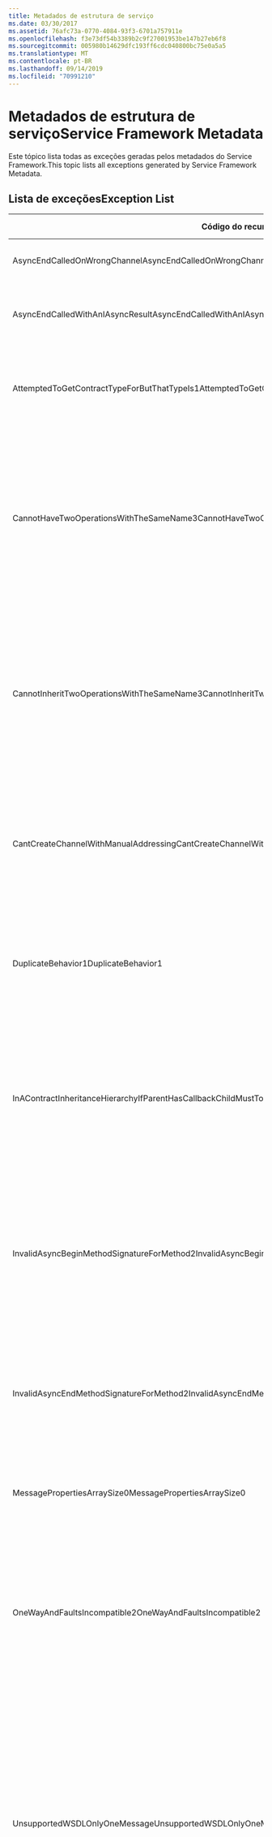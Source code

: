 ```yaml
---
title: Metadados de estrutura de serviço
ms.date: 03/30/2017
ms.assetid: 76afc73a-0770-4084-93f3-6701a757911e
ms.openlocfilehash: f3e73df54b3389b2c9f27001953be147b27eb6f8
ms.sourcegitcommit: 005980b14629dfc193ff6cdc040800bc75e0a5a5
ms.translationtype: MT
ms.contentlocale: pt-BR
ms.lasthandoff: 09/14/2019
ms.locfileid: "70991210"
---
```

# <a name="service-framework-metadata"></a><span data-ttu-id="99310-102">Metadados de estrutura de serviço</span><span class="sxs-lookup"><span data-stu-id="99310-102">Service Framework Metadata</span></span>
<span data-ttu-id="99310-103">Este tópico lista todas as exceções geradas pelos metadados do Service Framework.</span><span class="sxs-lookup"><span data-stu-id="99310-103">This topic lists all exceptions generated by Service Framework Metadata.</span></span>  
  
## <a name="exception-list"></a><span data-ttu-id="99310-104">Lista de exceções</span><span class="sxs-lookup"><span data-stu-id="99310-104">Exception List</span></span>  
  
|<span data-ttu-id="99310-105">Código do recurso</span><span class="sxs-lookup"><span data-stu-id="99310-105">Resource Code</span></span>|<span data-ttu-id="99310-106">Cadeia de caracteres de recurso</span><span class="sxs-lookup"><span data-stu-id="99310-106">Resource String</span></span>|  
|-------------------|---------------------|  
|<span data-ttu-id="99310-107">AsyncEndCalledOnWrongChannel</span><span class="sxs-lookup"><span data-stu-id="99310-107">AsyncEndCalledOnWrongChannel</span></span>|<span data-ttu-id="99310-108">Uma extremidade assíncrona foi chamada no canal errado.</span><span class="sxs-lookup"><span data-stu-id="99310-108">An asynchronous End was called on the wrong channel.</span></span>|  
|<span data-ttu-id="99310-109">AsyncEndCalledWithAnIAsyncResult</span><span class="sxs-lookup"><span data-stu-id="99310-109">AsyncEndCalledWithAnIAsyncResult</span></span>|<span data-ttu-id="99310-110">Uma extremidade assíncrona foi chamada com um IAsyncResult de um método Begin diferente.</span><span class="sxs-lookup"><span data-stu-id="99310-110">An asynchronous End was called with an IAsyncResult from a different Begin method.</span></span>|  
|<span data-ttu-id="99310-111">AttemptedToGetContractTypeForButThatTypeIs1</span><span class="sxs-lookup"><span data-stu-id="99310-111">AttemptedToGetContractTypeForButThatTypeIs1</span></span>|<span data-ttu-id="99310-112">Tentativa de obter o tipo de contrato para o especificado.</span><span class="sxs-lookup"><span data-stu-id="99310-112">Attempted to get contract type for the specified.</span></span> <span data-ttu-id="99310-113">O tipo não é um ServiceContract e não herda um ServiceContract.</span><span class="sxs-lookup"><span data-stu-id="99310-113">The type is not a ServiceContract and it does not inherit a ServiceContract.</span></span>|  
|<span data-ttu-id="99310-114">CannotHaveTwoOperationsWithTheSameName3</span><span class="sxs-lookup"><span data-stu-id="99310-114">CannotHaveTwoOperationsWithTheSameName3</span></span>|<span data-ttu-id="99310-115">Não é possível ter duas operações no mesmo contrato com o mesmo nome.</span><span class="sxs-lookup"><span data-stu-id="99310-115">Cannot have two operations in the same contract with the same name.</span></span> <span data-ttu-id="99310-116">Os métodos especificados no tipo especificado violam essa regra.</span><span class="sxs-lookup"><span data-stu-id="99310-116">The specified methods in the specified type violate this rule.</span></span> <span data-ttu-id="99310-117">Altere o nome de uma das operações alterando o nome do método ou usando a propriedade Name de OperationContractAttribute.</span><span class="sxs-lookup"><span data-stu-id="99310-117">Change the name of one of the operations by changing the method name or by using the Name property of OperationContractAttribute.</span></span>|  
|<span data-ttu-id="99310-118">CannotInheritTwoOperationsWithTheSameName3</span><span class="sxs-lookup"><span data-stu-id="99310-118">CannotInheritTwoOperationsWithTheSameName3</span></span>|<span data-ttu-id="99310-119">Não é possível herdar duas operações diferentes com o mesmo nome.</span><span class="sxs-lookup"><span data-stu-id="99310-119">Cannot inherit two different operations with the same name.</span></span> <span data-ttu-id="99310-120">A operação especificada dos contratos especificados viola essa regra.</span><span class="sxs-lookup"><span data-stu-id="99310-120">The specified operation from the specified contracts violate this rule.</span></span> <span data-ttu-id="99310-121">Altere o nome de uma das operações alterando o nome do método ou usando a propriedade Name de OperationContractAttribute.</span><span class="sxs-lookup"><span data-stu-id="99310-121">Change the name of one of the operations by changing the method name or by using the Name property of OperationContractAttribute.</span></span>|  
|<span data-ttu-id="99310-122">CantCreateChannelWithManualAddressing</span><span class="sxs-lookup"><span data-stu-id="99310-122">CantCreateChannelWithManualAddressing</span></span>|<span data-ttu-id="99310-123">Não é possível criar um canal para um contrato que requer uma solicitação/resposta e uma associação que requer endereçamento manual, mas só dá suporte à comunicação duplex.</span><span class="sxs-lookup"><span data-stu-id="99310-123">Cannot create a channel for a contract that requires a request/reply and a binding that requires manual addressing but only supports duplex communication.</span></span>|  
|<span data-ttu-id="99310-124">DuplicateBehavior1</span><span class="sxs-lookup"><span data-stu-id="99310-124">DuplicateBehavior1</span></span>|<span data-ttu-id="99310-125">O valor não pode ser adicionado à coleção.</span><span class="sxs-lookup"><span data-stu-id="99310-125">The value cannot be added to the collection.</span></span> <span data-ttu-id="99310-126">A coleção já contém um item do mesmo tipo especificado.</span><span class="sxs-lookup"><span data-stu-id="99310-126">The collection already contains an item of the same specified type.</span></span> <span data-ttu-id="99310-127">Essa coleção dá suporte apenas a uma instância de cada tipo.</span><span class="sxs-lookup"><span data-stu-id="99310-127">This collection only supports one instance of each type.</span></span>|  
|<span data-ttu-id="99310-128">InAContractInheritanceHierarchyIfParentHasCallbackChildMustToo</span><span class="sxs-lookup"><span data-stu-id="99310-128">InAContractInheritanceHierarchyIfParentHasCallbackChildMustToo</span></span>|<span data-ttu-id="99310-129">Como o contrato de serviço base especificado tem um contrato de retorno de chamada especificado, o contrato de serviço derivado especificado também deve especificar o tipo especificado ou um tipo derivado como seu contrato de retorno de chamada.</span><span class="sxs-lookup"><span data-stu-id="99310-129">Because the specified base service contract has a specified callback contract, the specified derived service contract must also specify either the specified type, or a derived type as its callback contract.</span></span>|  
|<span data-ttu-id="99310-130">InvalidAsyncBeginMethodSignatureForMethod2</span><span class="sxs-lookup"><span data-stu-id="99310-130">InvalidAsyncBeginMethodSignatureForMethod2</span></span>|<span data-ttu-id="99310-131">Assinatura de método Begin assíncrona inválida para o método especificado no tipo de ServiceContract especificado.</span><span class="sxs-lookup"><span data-stu-id="99310-131">Invalid asynchronous Begin method signature for the specified method in the specified ServiceContract type.</span></span> <span data-ttu-id="99310-132">O método Begin deve usar AsyncCallback e um objeto como os dois últimos argumentos e retornar um IAsyncResult.</span><span class="sxs-lookup"><span data-stu-id="99310-132">Your begin method must take an AsyncCallback and an object as the last two arguments and return an IAsyncResult.</span></span>|  
|<span data-ttu-id="99310-133">InvalidAsyncEndMethodSignatureForMethod2</span><span class="sxs-lookup"><span data-stu-id="99310-133">InvalidAsyncEndMethodSignatureForMethod2</span></span>|<span data-ttu-id="99310-134">Assinatura de método final assíncrona inválida para o método especificado no tipo de ServiceContract especificado.</span><span class="sxs-lookup"><span data-stu-id="99310-134">Invalid asynchronous End method signature for the specified method in the specified ServiceContract type.</span></span> <span data-ttu-id="99310-135">O método End deve usar IAsyncResult como o último argumento.</span><span class="sxs-lookup"><span data-stu-id="99310-135">Your end method must take an IAsyncResult as the last argument.</span></span>|  
|<span data-ttu-id="99310-136">MessagePropertiesArraySize0</span><span class="sxs-lookup"><span data-stu-id="99310-136">MessagePropertiesArraySize0</span></span>|<span data-ttu-id="99310-137">A matriz passada não tem espaço suficiente para conter todas as propriedades contidas nesta coleção.</span><span class="sxs-lookup"><span data-stu-id="99310-137">The array that was passed does not have enough space to hold all the properties contained by this collection.</span></span>|  
|<span data-ttu-id="99310-138">OneWayAndFaultsIncompatible2</span><span class="sxs-lookup"><span data-stu-id="99310-138">OneWayAndFaultsIncompatible2</span></span>|<span data-ttu-id="99310-139">O método especificado no tipo especificado é marcado como IsOneWay = true e declara um ou mais FaultContractAttributes.</span><span class="sxs-lookup"><span data-stu-id="99310-139">The specified method in the specified type is marked as IsOneWay=true and declares one or more FaultContractAttributes.</span></span> <span data-ttu-id="99310-140">Métodos unidirecionais não podem declarar FaultContractAttributes.</span><span class="sxs-lookup"><span data-stu-id="99310-140">One-way methods cannot declare FaultContractAttributes.</span></span> <span data-ttu-id="99310-141">Altere IsOneWay para false ou remova FaultContractAttributes.</span><span class="sxs-lookup"><span data-stu-id="99310-141">Change IsOneWay to false or remove the FaultContractAttributes.</span></span>|  
|<span data-ttu-id="99310-142">UnsupportedWSDLOnlyOneMessage</span><span class="sxs-lookup"><span data-stu-id="99310-142">UnsupportedWSDLOnlyOneMessage</span></span>|<span data-ttu-id="99310-143">Linguagem de descrição de serviços Web sem suporte.</span><span class="sxs-lookup"><span data-stu-id="99310-143">Unsupported Web Services Description Language.</span></span> <span data-ttu-id="99310-144">Somente uma parte de mensagem tem suporte para mensagens de falha.</span><span class="sxs-lookup"><span data-stu-id="99310-144">Only one message part is supported for fault messages.</span></span> <span data-ttu-id="99310-145">Essa mensagem de falha se refere a mais de uma parte da mensagem.</span><span class="sxs-lookup"><span data-stu-id="99310-145">This fault message refers to more than one message part.</span></span> <span data-ttu-id="99310-146">Se você tiver acesso de edição ao arquivo de linguagem de descrição de serviços Web, poderá corrigir o problema removendo as partes de mensagem extras, de modo que a mensagem de falha faça referência a apenas uma parte.</span><span class="sxs-lookup"><span data-stu-id="99310-146">If you have edit access to the Web Services Description Language file, you can fix the problem by removing the extra message parts such that fault message references just one part.</span></span>|  
|<span data-ttu-id="99310-147">UnsupportedWSDLTheFault</span><span class="sxs-lookup"><span data-stu-id="99310-147">UnsupportedWSDLTheFault</span></span>|<span data-ttu-id="99310-148">Linguagem de descrição de serviços Web sem suporte.</span><span class="sxs-lookup"><span data-stu-id="99310-148">Unsupported Web Services Description Language.</span></span> <span data-ttu-id="99310-149">A parte da mensagem de falha deve fazer referência a um elemento.</span><span class="sxs-lookup"><span data-stu-id="99310-149">The fault message part must reference an element.</span></span> <span data-ttu-id="99310-150">Essa mensagem de falha não se refere a um elemento.</span><span class="sxs-lookup"><span data-stu-id="99310-150">This fault message does not refer to an element.</span></span> <span data-ttu-id="99310-151">Se você tiver acesso de edição ao documento de linguagem de definição de serviços Web, poderá corrigir o problema referenciando um elemento de esquema usando o atributo ' element '.</span><span class="sxs-lookup"><span data-stu-id="99310-151">If you have edit access to the Web Services Definition Language document, you can fix the problem by referencing a schema element using the 'element' attribute.</span></span>|  
|<span data-ttu-id="99310-152">WsdlImportErrorDependencyDetail</span><span class="sxs-lookup"><span data-stu-id="99310-152">WsdlImportErrorDependencyDetail</span></span>|<span data-ttu-id="99310-153">Ocorreu um erro ao importar o especificado para o qual o outro valor especificado depende.</span><span class="sxs-lookup"><span data-stu-id="99310-153">An error occurred while importing the specified that the other specified value is dependent on.</span></span> <span data-ttu-id="99310-154">O XPath também é especificado.</span><span class="sxs-lookup"><span data-stu-id="99310-154">The Xpath is also specified.</span></span>|  
|<span data-ttu-id="99310-155">XsdMissingRequiredAttribute1</span><span class="sxs-lookup"><span data-stu-id="99310-155">XsdMissingRequiredAttribute1</span></span>|<span data-ttu-id="99310-156">Atributo necessário especificado ausente.</span><span class="sxs-lookup"><span data-stu-id="99310-156">Missing the specified required attribute.</span></span>|
